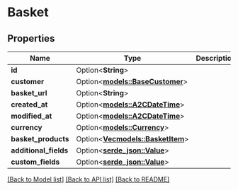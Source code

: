 # Basket

## Properties

Name | Type | Description | Notes
------------ | ------------- | ------------- | -------------
**id** | Option<**String**> |  | [optional]
**customer** | Option<[**models::BaseCustomer**](BaseCustomer.md)> |  | [optional]
**basket_url** | Option<**String**> |  | [optional]
**created_at** | Option<[**models::A2CDateTime**](A2CDateTime.md)> |  | [optional]
**modified_at** | Option<[**models::A2CDateTime**](A2CDateTime.md)> |  | [optional]
**currency** | Option<[**models::Currency**](Currency.md)> |  | [optional]
**basket_products** | Option<[**Vec<models::BasketItem>**](Basket_Item.md)> |  | [optional]
**additional_fields** | Option<[**serde_json::Value**](.md)> |  | [optional]
**custom_fields** | Option<[**serde_json::Value**](.md)> |  | [optional]

[[Back to Model list]](../README.md#documentation-for-models) [[Back to API list]](../README.md#documentation-for-api-endpoints) [[Back to README]](../README.md)


